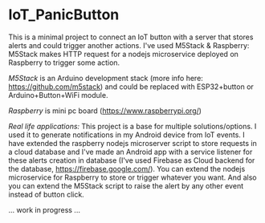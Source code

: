 # IoT_PanicButton
This is a minimal project to connect an IoT button with a server that stores alerts and could trigger another actions. I've used 
M5Stack &amp; Raspberry: M5Stack makes HTTP request for a nodejs microservice deployed on Raspberry to trigger some action. 

*M5Stack* is an Arduino development stack (more info here: https://github.com/m5stack) and could be replaced with ESP32+button or Arduino+Button+WiFi module.

*Raspberry* is mini pc board (https://www.raspberrypi.org/)

*Real life applications:*
This project is a base for multiple solutions/options. I used it to generate notifications in my Android device from IoT events. I have extended the raspberry nodejs microserver script to store requests in a cloud database and I've made an Android app with a service listener for these alerts creation in database (I've used Firebase as Cloud backend for the database, https://firebase.google.com/). You can extend the nodejs microservice for Raspberry to store or trigger whatever you want. And also you can extend the M5Stack script to raise the alert by any other event instead of button click.

... work in progress ...



